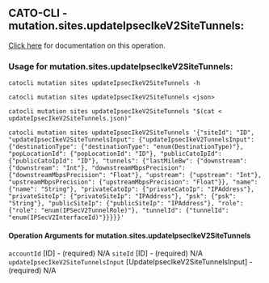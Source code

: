 
## CATO-CLI - mutation.sites.updateIpsecIkeV2SiteTunnels:
[Click here](https://api.catonetworks.com/documentation/#mutation-updateIpsecIkeV2SiteTunnels) for documentation on this operation.

### Usage for mutation.sites.updateIpsecIkeV2SiteTunnels:

`catocli mutation sites updateIpsecIkeV2SiteTunnels -h`

`catocli mutation sites updateIpsecIkeV2SiteTunnels <json>`

`catocli mutation sites updateIpsecIkeV2SiteTunnels "$(cat < updateIpsecIkeV2SiteTunnels.json)"`

`catocli mutation sites updateIpsecIkeV2SiteTunnels '{"siteId": "ID", "updateIpsecIkeV2SiteTunnelsInput": {"updateIpsecIkeV2TunnelsInput": {"destinationType": {"destinationType": "enum(DestinationType)"}, "popLocationId": {"popLocationId": "ID"}, "publicCatoIpId": {"publicCatoIpId": "ID"}, "tunnels": {"lastMileBw": {"downstream": {"downstream": "Int"}, "downstreamMbpsPrecision": {"downstreamMbpsPrecision": "Float"}, "upstream": {"upstream": "Int"}, "upstreamMbpsPrecision": {"upstreamMbpsPrecision": "Float"}}, "name": {"name": "String"}, "privateCatoIp": {"privateCatoIp": "IPAddress"}, "privateSiteIp": {"privateSiteIp": "IPAddress"}, "psk": {"psk": "String"}, "publicSiteIp": {"publicSiteIp": "IPAddress"}, "role": {"role": "enum(IPSecV2TunnelRole)"}, "tunnelId": {"tunnelId": "enum(IPSecV2InterfaceId)"}}}}}'`

#### Operation Arguments for mutation.sites.updateIpsecIkeV2SiteTunnels ####
`accountId` [ID] - (required) N/A 
`siteId` [ID] - (required) N/A 
`updateIpsecIkeV2SiteTunnelsInput` [UpdateIpsecIkeV2SiteTunnelsInput] - (required) N/A 
